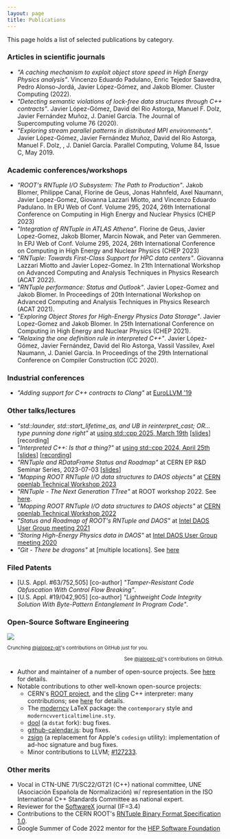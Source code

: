 ```yaml
---
layout: page
title: Publications
---
```


This page holds a list of selected publications by category.

### Articles in scientific journals
- _"A caching mechanism to exploit object store speed in High Energy Physics analysis"_.
Vincenzo Eduardo Padulano, Enric Tejedor Saavedra, Pedro Alonso-Jord&aacute;, Javier L&oacute;pez-G&oacute;mez, and Jakob Blomer.
Cluster Computing (2022).
- _"Detecting semantic violations of lock-free data structures through C++ contracts"_.
Javier L&oacute;pez-G&oacute;mez, David del Rio Astorga, Manuel F. Dolz, Javier Fern&aacute;ndez Mun&#771;oz, J. Daniel Garc&iacute;a.
The Journal of Supercomputing volume 76 (2020).
- _"Exploring stream parallel patterns in distributed MPI environments"_.
Javier L&oacute;pez-G&oacute;mez, Javier Fern&aacute;ndez Mun&#771;oz, David del Rio Astorga, Manuel F. Dolz, , J. Daniel Garc&iacute;a.
Parallel Computing, Volume 84, Issue C, May 2019.

### Academic conferences/workshops
- _"ROOT's RNTuple I/O Subsystem: The Path to Production"_.
Jakob Blomer, Philippe Canal, Florine de Geus, Jonas Hahnfeld, Axel Naumann, Javier Lopez-Gomez, Giovanna Lazzari Miotto, and Vincenzo Eduardo Padulano.
In EPJ Web of Conf. Volume 295, 2024, 26th International Conference on Computing in High Energy and Nuclear Physics (CHEP 2023)
- _"Integration of RNTuple in ATLAS Athena"_.
Florine de Geus, Javier Lopez-Gomez, Jakob Blomer, Marcin Nowak, and Peter van Gemmeren.
In EPJ Web of Conf. Volume 295, 2024, 26th International Conference on Computing in High Energy and Nuclear Physics (CHEP 2023)
- _"RNTuple: Towards First-Class Support for HPC data centers"_.
Giovanna Lazzari Miotto and Javier Lopez-Gomez.
In 21th International Workshop on Advanced Computing and Analysis Techniques in Physics Research (ACAT 2022).
- _"RNTuple performance: Status and Outlook"_.
Javier Lopez-Gomez and Jakob Blomer.
In Proceedings of 20th International Workshop on Advanced Computing and Analysis Techniques in Physics Research (ACAT 2021).
- _"Exploring Object Stores for High-Energy Physics Data Storage"_.
Javier Lopez-Gomez and Jakob Blomer.
In 25th International Conference on Computing in High Energy and Nuclear Physics (CHEP 2021).
- _"Relaxing the one definition rule in interpreted C++"_.
Javier L&oacute;pez-G&oacute;mez, Javier Fern&aacute;ndez, David del Rio Astorga, Vassil Vassilev, Axel Naumann, J. Daniel Garc&iacute;a.
In Proceedings of the 29th International Conference on Compiler Construction (CC 2020).

### Industrial conferences
- _"Adding support for C++ contracts to Clang"_ at [EuroLLVM '19](https://llvm.org/devmtg/2019-04/)

### Other talks/lectures
- _"std::launder, std::start\_lifetime\_as, and UB in reinterpret\_cast; OR... type punning done right"_ at [using std::cpp 2025, March 19th](https://usingstdcpp.org/)  [[slides](https://github.com/jalopezg-git/slides-using_stdcpp_2025/blob/master/main.pdf)]  [recording]
- _"Interpreted C++: Is that a thing?"_ at [using std::cpp 2024, April 25th](https://usingstdcpp.org/)  [[slides](https://github.com/jalopezg-git/slides-using_stdcpp_2024/blob/master/main.pdf)]  [[recording](https://youtu.be/6xzR-IR85wM)]
- _"RNTuple and RDataFrame Status and Roadmap"_ at CERN EP R&D Seminar Series, 2023-07-03 [[slides](/public/docs/EP_RD_WP7.4_EfficientAnalysis_03072023.pdf)]
- _"Mapping ROOT RNTuple I/O data structures to DAOS objects"_ at [CERN openlab Technical Workshop 2023](https://indico.cern.ch/event/1225408/contributions/5243848/)
- _"RNTuple - The Next Generation TTree"_ at ROOT workshop 2022.  See [here](https://indico.fnal.gov/event/23628/contributions/240607/).
- _"Mapping ROOT RNTuple I/O data structures to DAOS objects"_ at [CERN openlab Technical Workshop 2022](https://indico.cern.ch/event/1100904/contributions/4751987/)
- _"Status and Roadmap of ROOT's RNTuple and DAOS"_ at [Intel DAOS User Group meeting 2021](https://daosio.atlassian.net/wiki/spaces/DC/pages/11015454821/DUG21)
- _"Storing High-Energy Physics data in DAOS"_ at [Intel DAOS User Group meeting 2020](https://daosio.atlassian.net/wiki/spaces/DC/pages/4866835353/DUG20)
- _"Git - There be dragons"_ at [multiple locations].  See [here](https://github.com/jalopezg-git/Git_There-Be-Dragons)

### Filed Patents

- [U.S. Appl. #63/752,505] [co-author] _"Tamper-Resistant Code Obfuscation With Control Flow Breaking"_.
- [U.S. Appl. #19/042,905] [co-author] _"Lightweight Code Integrity Solution With Byte-Pattern Entanglement In Program Code"_.

### Open-Source Software Engineering
<script crossorigin src="/public/js/github-calendar.min.js"></script>
<link rel="stylesheet" href="/public/css/github-calendar-responsive.css"/>

<div class="calendar">
    <img class="spinner" src="https://github.githubassets.com/images/spinners/octocat-spinner-128.gif"/><br/>
    <p class="spinner-text monospace" style="font-size: .7rem;">Crunching <a href="https://github.com/jalopezg-git" target="_blank">@jalopez-git</a>'s contributions on GitHub just for you.</p>
</div>
<script>
    GitHubCalendar(".calendar", "jalopezg-git", { responsive: true, global_stats: true });
</script>
<p style="font-size: .7rem; text-align: right;">See <a href="https://github.com/jalopezg-git" target="_blank">@jalopez-git</a>'s contributions on GitHub.</p>

- Author and maintainer of a number of open-source projects.  See [here](/projects) for details.
- Notable contributions to other well-known open-source projects:
  - CERN's [ROOT project](https://github.com/root-project/root/), and the [cling](https://github.com/root-project/cling/) C++ interpreter: many contributions; see [here](/about) for details.
  - The [moderncv](https://github.com/moderncv/moderncv/) LaTeX package: the `contemporary` style and `moderncvverticaltimeline.sty`.
  - [dool](https://github.com/scottchiefbaker/dool) (a `dstat` fork): bug fixes.
  - [github-calendar.js](https://github.com/Bloggify/github-calendar/): bug fixes.
  - [zsign](https://github.com/zhlynn/zsign/) (a replacement for Apple's `codesign` utility): implementation of ad-hoc signature and bug fixes.
  - Minor contributions to LLVM; [#127233](https://github.com/llvm/llvm-project/pull/127233).

### Other merits
- Vocal in CTN-UNE 71/SC22/GT21 (C++) national committee, UNE (Asociación Española de Normalización) w/ representation in the ISO International C++ Standards Committee as national expert.
- Reviewer for the [SoftwareX](https://www.sciencedirect.com/journal/softwarex) journal (IF=3.4)
- Contributions to the CERN ROOT's [RNTuple Binary Format Specification 1.0](http://cds.cern.ch/record/2923186/files/CERN-OPEN-2025-001.pdf?version=1).
- Google Summer of Code 2022 mentor for the [HEP Software Foundation](https://hepsoftwarefoundation.org/activities/gsoc.html)

